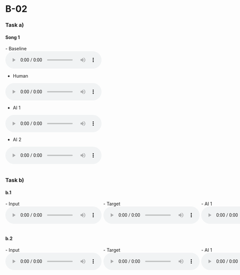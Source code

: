 # B-02

### Task a)
#### Song 1
<div id="contentBox" style="margin:0px auto; width:100%">
- Baseline <br />
<audio controls="controls">
    <source src="audio/a/1/baseline.mp3" type="audio/mp3" />
</audio>

- Human <br />
<audio controls="controls">
    <source src="audio/a/1/human.mp3" type="audio/mp3" />
</audio>

- AI 1 <br />
<audio controls="controls">
    <source src="audio/a/1/model_01.mp3" type="audio/mp3" />
</audio>

- AI 2 <br />
<audio controls="controls">
    <source src="audio/a/1/model_02.mp3" type="audio/mp3" />
</audio>

</div>
&nbsp;

### Task b)
#### b.1
<div id="contentBox" style="margin:0px auto; width:385%">
<div id="column1" style="float:left; margin:0; width:15.75%;">
- Input <br />
<audio controls="controls">
    <source src="audio/b/o/input.mp3" type="audio/mp3" />
</audio>
</div>

<div id="column2" style="float:left; margin:0;width:15.75%;">
- Target <br />
<audio controls="controls">
    <source src="audio/b/o/target.mp3" type="audio/mp3" />
</audio>
</div>

<div id="column3" style="float:left; margin:0;width:15.75%">
- AI 1 <br />
<audio controls="controls">
    <source src="audio/b/o/model_01.mp3" type="audio/mp3" />
</audio>
</div>

<div id="column4" style="float:left; margin:0;width:15.75%">
- AI 2 <br />
<audio controls="controls">
    <source src="audio/b/o/model_02.mp3" type="audio/mp3" />
</audio>
</div>

<div id="column4" style="float:left; margin:0;width:15.75%">
- AI 3 <br />
<audio controls="controls">
    <source src="audio/b/o/model_03.mp3" type="audio/mp3" />
</audio>
</div>

</div>
&nbsp;


#### b.2
<div id="contentBox" style="margin:0px auto; width:385%">
<div id="column1" style="float:left; margin:0; width:15.75%;">
- Input <br />
<audio controls="controls">
    <source src="audio/b/c/input.mp3" type="audio/mp3" />
</audio>
</div>

<div id="column2" style="float:left; margin:0;width:15.75%;">
- Target <br />
<audio controls="controls">
    <source src="audio/b/c/target.mp3" type="audio/mp3" />
</audio>
</div>

<div id="column3" style="float:left; margin:0;width:15.75%">
- AI 1 <br />
<audio controls="controls">
    <source src="audio/b/c/model_01.mp3" type="audio/mp3" />
</audio>
</div>

<div id="column4" style="float:left; margin:0;width:15.75%">
- AI 2 <br />
<audio controls="controls">
    <source src="audio/b/c/model_02.mp3" type="audio/mp3" />
</audio>
</div>

<div id="column4" style="float:left; margin:0;width:15.75%">
- AI 3 <br />
<audio controls="controls">
    <source src="audio/b/c/model_03.mp3" type="audio/mp3" />
</audio>
</div>

<div id="column4" style="float:left; margin:0;width:15.75%">
- SOTA <br />
<audio controls="controls">
    <source src="audio/b/c/sota.mp3" type="audio/mp3" />
</audio>
</div>

</div>
&nbsp;



</div>
&nbsp;






